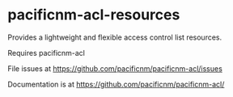 # pacificnm-acl-resources

Provides a lightweight and flexible access control list resources.

Requires pacificnm-acl

File issues at https://github.com/pacificnm/pacificnm-acl/issues

Documentation is at https://github.com/pacificnm/pacificnm-acl/